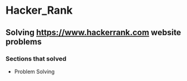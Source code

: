 # Hacker_Rank
## Solving https://www.hackerrank.com website problems
### Sections that solved
- Problem Solving
